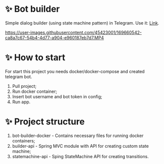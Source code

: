 # ✨ Bot builder 

Simple dialog builder (using state machine pattern) in Telegram. Use it: [Link](https://t.me/builder_0x00_bot).

https://user-images.githubusercontent.com/45423001/169660542-ca8a7c67-54b4-4d77-a904-e960187eb7d7.MP4

# ✨ How to start

For start this project you needs docker/docker-compose and created telegram bot.

1. Pull project;
2. Run docker container;
3. Insert bot username and bot token in config;
4. Run app.


# ✨ Project structure

1. bot-builder-docker - Contains necessary files for running docker containers;
2. builder-api - Spring MVC module with API for creating custom state machine;
3. statemachine-api - Sping StateMachine API for creating transitions.
